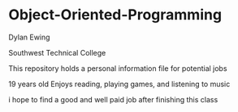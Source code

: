 # Object-Oriented-Programming
 
Dylan Ewing

Southwest Technical College

This repository holds a personal information file for potential jobs

19 years old
Enjoys reading, playing games, and listening to music

i hope to find a good and well paid job after finishing this class
